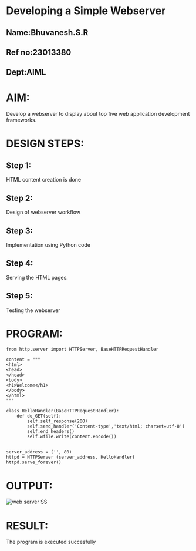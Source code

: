 # Developing a Simple Webserver
## Name:Bhuvanesh.S.R
## Ref no:23013380
## Dept:AIML
# AIM:

Develop a webserver to display about top five web application development frameworks.

# DESIGN STEPS:

## Step 1:

HTML content creation is done

## Step 2:

Design of webserver workflow

## Step 3:

Implementation using Python code

## Step 4:

Serving the HTML pages.

## Step 5:

Testing the webserver
# PROGRAM:
```
from http.server import HTTPServer, BaseHTTPRequestHandler

content = """
<html>
<head>
</head>
<body>
<h1>Welcome</h1>
</body>
</html>
"""

class HelloHandler(BaseHTTPRequestHandler):
    def do_GET(self):
        self.self_response(200)
        self.send_handler('Content-type','text/html; charset=utf-8')
        self.end_headers()
        self.wfile.write(content.encode())


server_address = ('', 80)
httpd = HTTPServer (server_address, HelloHandler)
httpd.serve_forever()
```
# OUTPUT:
![web server SS](https://github.com/Bhuvanesh-Suresh/Web_server/assets/145742661/7c4a530f-6d52-4b94-93e9-f3ec28c13bf2)

# RESULT:

The program is executed succesfully
